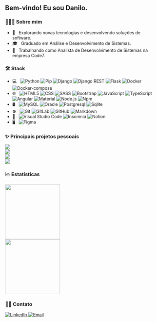 <h2>Bem-vindo! Eu sou Danilo.</h2>


<h3>👨🏻‍💻&nbsp;Sobre mim</h3>

- 🤔 &nbsp; Explorando novas tecnologias e desenvolvendo soluções de software.
- 🎓 &nbsp; Graduado em Análise e Desenvolvimento de Sistemas.
- 💼 &nbsp; Trabalhando como Analista de Desenvolvimento de Sistemas na empresa Code7.


<h3>🛠&nbsp;Stack</h3>

- 💻 &nbsp;
  ![Python](https://img.shields.io/badge/-Python-333333?style=flat&logo=python)
  ![Pip](https://img.shields.io/badge/-Pip-333333?style=flat&logo=python&logoColor=FFD43B)
  ![Django](https://img.shields.io/badge/-Django-333333?style=flat&logo=django)
  ![Django REST](https://img.shields.io/badge/Django-REST-333333?style=flat&logo=django)
  ![Flask](https://img.shields.io/badge/-Flask-333333?style=flat&logo=flask)
  ![Docker](https://img.shields.io/badge/-Docker-333333?style=flat&logo=docker)
  ![Docker-compose](https://img.shields.io/badge/-Docker--compose-333333?style=flat&logo=docker)
- 🌐 &nbsp;
  ![HTML5](https://img.shields.io/badge/-HTML5-333333?style=flat&logo=HTML5)
  ![CSS](https://img.shields.io/badge/-CSS-333333?style=flat&logo=CSS3&logoColor=1572B6)
  ![SASS](https://img.shields.io/badge/-SASS-333333?style=flat&logo=SASS)
  ![Bootstrap](https://img.shields.io/badge/-Bootstrap-333333?style=flat&logo=bootstrap&logoColor=563D7C)
  ![JavaScript](https://img.shields.io/badge/-JavaScript-333333?style=flat&logo=javascript)
  ![TypeScript](https://img.shields.io/badge/-TypeScript-333333?style=flat&logo=typescript)
  ![Angular](https://img.shields.io/badge/-Angular-333333?style=flat&logo=angular)
  ![Material](https://img.shields.io/badge/-Material-333333?style=flat&logo=material-ui)
  ![Node.js](https://img.shields.io/badge/-Node.js-333333?style=flat&logo=node.js)
  ![Npm](https://img.shields.io/badge/-Npm-333333?style=flat&logo=npm)
- 🛢 &nbsp;
  ![MySQL](https://img.shields.io/badge/-MySQL-333333?style=flat&logo=mysql)
  ![Oracle](https://img.shields.io/badge/-Oracle-333333?style=flat&logo=oracle)
  ![Postgresql](https://img.shields.io/badge/-Postgresql-333333?style=flat&logo=postgresql)
  ![Sqlite](https://img.shields.io/badge/-Sqlite-333333?style=flat&logo=sqlite)
- ⚙️ &nbsp;
  ![Git](https://img.shields.io/badge/-Git-333333?style=flat&logo=git)
  ![GitLab](https://img.shields.io/badge/-GitLab-333333?style=flat&logo=gitlab)
  ![GitHub](https://img.shields.io/badge/-GitHub-333333?style=flat&logo=github)
  ![Markdown](https://img.shields.io/badge/-Markdown-333333?style=flat&logo=markdown)
- 🔧 &nbsp;
  ![Visual Studio Code](https://img.shields.io/badge/-Visual%20Studio%20Code-333333?style=flat&logo=visual-studio-code&logoColor=007ACC)
  ![Insomnia](https://img.shields.io/badge/-Insomnia-333333?style=flat&logo=insomnia)
  ![Notion](https://img.shields.io/badge/-Notion-333333?style=flat&logo=notion)
- 🖥 &nbsp;
  ![Figma](https://img.shields.io/badge/-Figma-333333?style=flat&logo=figma)


<h3>✨&nbsp;Principais projetos pessoais</h3>

<p>
  <div>
    <a href="https://github.com/TechFring/ng-tech-boggler">
      <img align="center" src="https://github-readme-stats.vercel.app/api/pin/?username=TechFring&repo=ng-tech-boggler&theme=dracula"/>
    </a>
  </div>
  
  <div>
    <a href="https://github.com/TechFring/ng-decbase">
      <img align="center" src="https://github-readme-stats.vercel.app/api/pin/?username=TechFring&repo=ng-decbase&theme=dracula"/>
    </a>
  </div>

  <div>
    <a href="https://github.com/TechFring/ng-my-expenses">
      <img align="center" src="https://github-readme-stats.vercel.app/api/pin/?username=TechFring&repo=ng-my-expenses&theme=dracula"/>
    </a>
  </div>

  <div>
    <a href="https://github.com/TechFring/simple-online-store">
      <img align="center" src="https://github-readme-stats.vercel.app/api/pin/?username=TechFring&repo=simple-online-store&theme=dracula"/>
    </a>
  </div>
 </p>


<h3>🗠&nbsp;Estatísticas</h3>

<p>
  <div>
    <a href="https://github.com/TechFring">
      <img height="180em" src="https://github-readme-stats.vercel.app/api?username=Techfring&theme=dracula&show_icons=true" />
    </a>
  </div>

  <div>
    <a href="https://github.com/TechFring">
      <img height="180em" src="https://github-readme-stats.vercel.app/api/top-langs/?username=Techfring&theme=dracula&layout=compact" />
    </a>
  </div>
</p>


<h3>🤝🏻&nbsp;Contato</h3>

<p>
  <a href="https://www.linkedin.com/in/danilo-miranda-877851135/">
    <img alt="LinkedIn" src="https://img.shields.io/badge/LinkedIn-Danilo%20Miranda-blue?style=flat-square&logo=linkedin">
   </a>

  <a href="mailto:danilo030920@gmail.com">
    <img alt="Email" src="https://img.shields.io/badge/Email-danilo030920@gmail.com-blue?style=flat-square&logo=gmail">
  </a>
</p>
